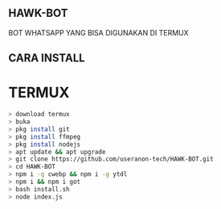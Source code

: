## HAWK-BOT
BOT WHATSAPP YANG BISA DIGUNAKAN DI TERMUX







## CARA INSTALL
# TERMUX
```bash
> download termux
> buka
> pkg install git
> pkg install ffmpeg
> pkg install nodejs
> apt update && apt upgrade
> git clone https://github.com/useranon-tech/HAWK-BOT.git
> cd HAWK-BOT
> npm i -g cwebp && npm i -g ytdl
> npm i && npm i got
> bash install.sh
> node index.js
```
